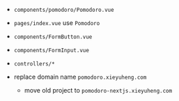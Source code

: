 - `components/pomodoro/Pomodoro.vue`

- `pages/index.vue` use `Pomodoro`

- `components/FormButton.vue`
- `components/FormInput.vue`

- `controllers/*`

- replace domain name `pomodoro.xieyuheng.com`
  - move old project to `pomodoro-nextjs.xieyuheng.com`
